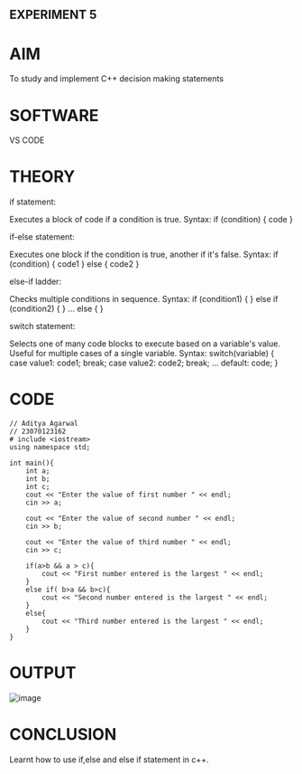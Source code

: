 ## EXPERIMENT 5
# AIM
To study and implement C++ decision making statements

# SOFTWARE
VS CODE

# THEORY
if statement:

Executes a block of code if a condition is true.
Syntax: if (condition) { code }


if-else statement:

Executes one block if the condition is true, another if it's false.
Syntax: if (condition) { code1 } else { code2 }


else-if ladder:

Checks multiple conditions in sequence.
Syntax: if (condition1) { } else if (condition2) { } ... else { }


switch statement:

Selects one of many code blocks to execute based on a variable's value.
Useful for multiple cases of a single variable.
Syntax: switch(variable) { case value1: code1; break; case value2: code2; break; ... default: code; }

# CODE
```
// Aditya Agarwal
// 23070123162
# include <iostream>
using namespace std;

int main(){
    int a;
    int b; 
    int c;
    cout << "Enter the value of first number " << endl;
    cin >> a;

    cout << "Enter the value of second number " << endl;
    cin >> b;

    cout << "Enter the value of third number " << endl;
    cin >> c;

    if(a>b && a > c){
        cout << "First number entered is the largest " << endl;
    }
    else if( b>a && b>c){
        cout << "Second number entered is the largest " << endl;
    }
    else{
        cout << "Third number entered is the largest " << endl;
    }
}
```
# OUTPUT 
![image](https://github.com/user-attachments/assets/e24e9584-4ffd-4e73-aad1-afc058560abc)

# CONCLUSION

Learnt how to use if,else and else if statement in c++.
